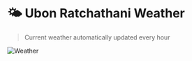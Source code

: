 # 🌤️ Ubon Ratchathani Weather

> Current weather automatically updated every hour

![Weather](https://raw.githubusercontent.com/YOUR_USERNAME/YOUR_REPO_NAME/main/weather.svg)